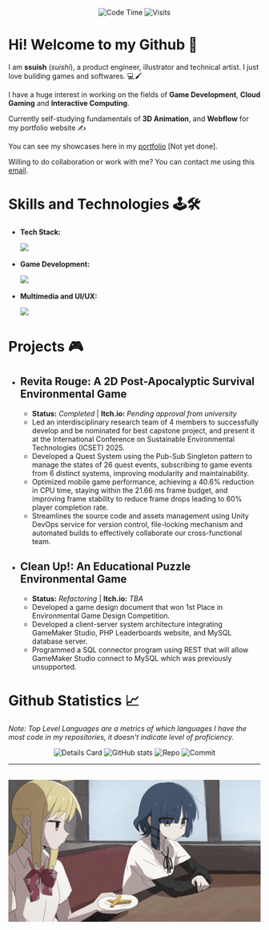 <div align="center">
 
 ![Code Time](http://img.shields.io/badge/Code%20Time-61%20hrs%2058%20mins-blue)
 ![Visits](http://img.shields.io/badge/Profile%20Views-5-blue)
</div>

# Hi! Welcome to my Github 👋 #
I am **ssuish** (*suishi*), a product engineer, illustrator and technical artist. I just love building games and softwares. 💻🖌️

I have a huge interest in working on the fields of **Game Development**, **Cloud Gaming** and **Interactive Computing**.

Currently self-studying fundamentals of **3D Animation**, and **Webflow** for my portfolio website ✍️

You can see my showcases here in my <a href="" target="_blank">portfolio</a> [Not yet done].

Willing to do collaboration or work with me? You can contact me using this <a href="mailto:quidor.adrean@gmail.com">email</a>.

# Skills and Technologies 🕹️🛠️ 
- **Tech Stack:**
  
  <img src="https://skillicons.dev/icons?i=html,css,js,bootstrap,python,php,rust,git,github,net,linux,docker,aws" />
 
- **Game Development:**
  
  <img src="https://skillicons.dev/icons?i=cs,cpp,unity,unreal,godot" />
 
- **Multimedia and UI/UX:**
  
  <img src="https://skillicons.dev/icons?i=figma,photoshop,illustrator,aftereffects,blender" />

# Projects 🎮
- ## Revita Rouge: A 2D Post-Apocalyptic Survival Environmental Game ##
  - **Status:** *Completed* | **Itch.io:** *Pending approval from university* 
  - Led an interdisciplinary research team of 4 members to successfully develop and be nominated for best capstone project, and present it at the International Conference on Sustainable Environmental Technologies (ICSET) 2025.
  - Developed a Quest System using the Pub-Sub Singleton pattern to manage the states of 26 quest events, subscribing to game events from 6 distinct systems, improving modularity and maintainability.
  - Optimized mobile game performance, achieving a 40.6% reduction in CPU time, staying within the 21.66 ms frame budget, and improving frame stability to reduce frame drops leading to 60% player completion rate.
  - Streamlines the source code and assets management using Unity DevOps service for version control, file-locking mechanism and automated builds to effectively collaborate our cross-functional team. 

- ## Clean Up!: An Educational Puzzle Environmental Game ##
  - **Status:** *Refactoring* | **Itch.io:** *TBA* 
  - Developed a game design document that won 1st Place in Environmental Game Design Competition.
  - Developed a client-server system architecture integrating GameMaker Studio, PHP Leaderboards website, and MySQL database server.
  - Programmed a SQL connector program using REST that will allow GameMaker Studio connect to MySQL which was previously unsupported.

# Github Statistics 📈
*Note: Top Level Languages are a metrics of which languages I have the most code in my repositories, it doesn't indicate level of proficiency.*

<div align="center">
 
 ![Details Card](http://github-profile-summary-cards.vercel.app/api/cards/profile-details?username=ssuish&theme=tokyonight)
 ![GitHub stats](https://github-readme-stats.vercel.app/api?username=ssuish&count_private=true&theme=tokyonight&show_icons=true)
 ![Repo](http://github-profile-summary-cards.vercel.app/api/cards/repos-per-language?username=ssuish&theme=tokyonight&exclude=shell,bash)
 ![Commit](http://github-profile-summary-cards.vercel.app/api/cards/most-commit-language?username=ssuish&theme=tokyonight&exclude=shell,bash)
 
</div>

---

<div align=center>
 <br>
 <img src="assets/nijika-ijichi-ijichi-nijika.gif" height="50%" width="100%">
</div>
